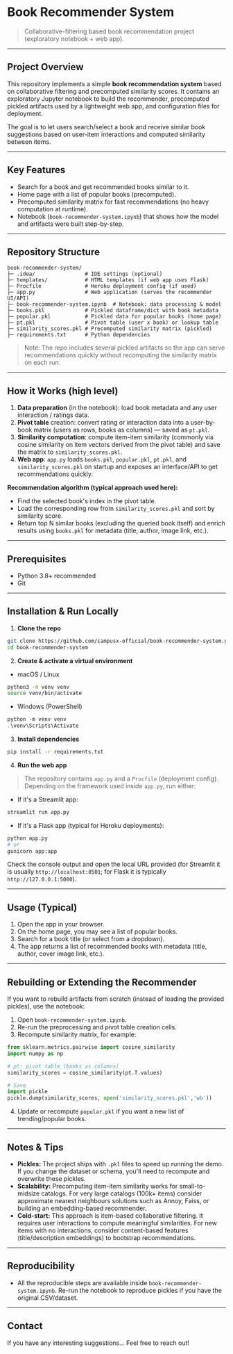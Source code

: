 # Book Recommender System

> Collaborative-filtering based book recommendation project (exploratory notebook + web app).

---

## Project Overview

This repository implements a simple **book recommendation system** based on collaborative filtering and precomputed similarity scores. It contains an exploratory Jupyter notebook to build the recommender, precomputed pickled artifacts used by a lightweight web app, and configuration files for deployment.

The goal is to let users search/select a book and receive similar book suggestions based on user-item interactions and computed similarity between items.

---

## Key Features

* Search for a book and get recommended books similar to it.
* Home page with a list of popular books (precomputed).
* Precomputed similarity matrix for fast recommendations (no heavy computation at runtime).
* Notebook (`book-recommender-system.ipynb`) that shows how the model and artifacts were built step-by-step.

---

## Repository Structure

```
book-recommender-system/
├─ .idea/                # IDE settings (optional)
├─ templates/            # HTML templates (if web app uses Flask)
├─ Procfile              # Heroku deployment config (if used)
├─ app.py                # Web application (serves the recommender UI/API)
├─ book-recommender-system.ipynb  # Notebook: data processing & model
├─ books.pkl             # Pickled dataframe/dict with book metadata
├─ popular.pkl           # Pickled data for popular books (home page)
├─ pt.pkl                # Pivot table (user x book) or lookup table
├─ similarity_scores.pkl # Precomputed similarity matrix (pickled)
├─ requirements.txt      # Python dependencies
```

> Note: The repo includes several pickled artifacts so the app can serve recommendations quickly without recomputing the similarity matrix on each run.

---

## How it Works (high level)

1. **Data preparation** (in the notebook): load book metadata and any user interaction / ratings data.
2. **Pivot table** creation: convert rating or interaction data into a user-by-book matrix (users as rows, books as columns) — saved as `pt.pkl`.
3. **Similarity computation**: compute item-item similarity (commonly via cosine similarity on item vectors derived from the pivot table) and save the matrix to `similarity_scores.pkl`.
4. **Web app**: `app.py` loads `books.pkl`, `popular.pkl`, `pt.pkl`, and `similarity_scores.pkl` on startup and exposes an interface/API to get recommendations quickly.

**Recommendation algorithm (typical approach used here):**

* Find the selected book's index in the pivot table.
* Load the corresponding row from `similarity_scores.pkl` and sort by similarity score.
* Return top N similar books (excluding the queried book itself) and enrich results using `books.pkl` for metadata (title, author, image link, etc.).

---

## Prerequisites

* Python 3.8+ recommended
* Git

---

## Installation & Run Locally

1. **Clone the repo**

```bash
git clone https://github.com/campusx-official/book-recommender-system.git
cd book-recommender-system
```

2. **Create & activate a virtual environment**

* macOS / Linux

```bash
python3 -m venv venv
source venv/bin/activate
```

* Windows (PowerShell)

```powershell
python -m venv venv
.\venv\Scripts\Activate
```

3. **Install dependencies**

```bash
pip install -r requirements.txt
```

4. **Run the web app**

> The repository contains `app.py` and a `Procfile` (deployment config). Depending on the framework used inside `app.py`, run either:

* If it's a Streamlit app:

```bash
streamlit run app.py
```

* If it's a Flask app (typical for Heroku deployments):

```bash
python app.py
# or
gunicorn app:app
```

Check the console output and open the local URL provided (for Streamlit it is usually `http://localhost:8501`; for Flask it is typically `http://127.0.0.1:5000`).

---

## Usage (Typical)

1. Open the app in your browser.
2. On the home page, you may see a list of popular books.
3. Search for a book title (or select from a dropdown).
4. The app returns a list of recommended books with metadata (title, author, cover image link, etc.).

---

## Rebuilding or Extending the Recommender

If you want to rebuild artifacts from scratch (instead of loading the provided pickles), use the notebook:

1. Open `book-recommender-system.ipynb`.
2. Re-run the preprocessing and pivot table creation cells.
3. Recompute similarity matrix, for example:

```python
from sklearn.metrics.pairwise import cosine_similarity
import numpy as np

# pt: pivot table (books as columns)
similarity_scores = cosine_similarity(pt.T.values)

# Save
import pickle
pickle.dump(similarity_scores, open('similarity_scores.pkl','wb'))
```

4. Update or recompute `popular.pkl` if you want a new list of trending/popular books.

---

## Notes & Tips

* **Pickles:** The project ships with `.pkl` files to speed up running the demo. If you change the dataset or schema, you'll need to recompute and overwrite these pickles.
* **Scalability:** Precomputing item-item similarity works for small-to-midsize catalogs. For very large catalogs (100k+ items) consider approximate nearest neighbours solutions such as Annoy, Faiss, or building an embedding-based recommender.
* **Cold-start:** This approach is item-based collaborative filtering. It requires user interactions to compute meaningful similarities. For new items with no interactions, consider content-based features (title/description embeddings) to bootstrap recommendations.

---

## Reproducibility

* All the reproducible steps are available inside `book-recommender-system.ipynb`. Re-run the notebook to reproduce pickles if you have the original CSV/dataset.

---

## Contact

If you have any interesting suggestions... Feel free to reach out!
